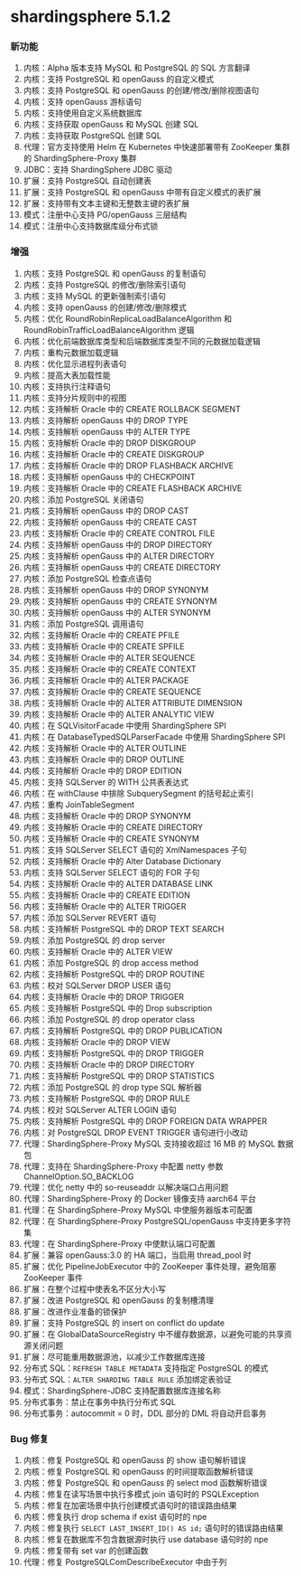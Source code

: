 # shardingsphere 5.1.2

### 新功能

1. 内核：Alpha 版本支持 MySQL 和 PostgreSQL 的 SQL 方言翻译
2. 内核：支持 PostgreSQL 和 openGauss 的自定义模式
3. 内核：支持 PostgreSQL 和 openGauss 的创建/修改/删除视图语句
4. 内核：支持 openGauss 游标语句
5. 内核：支持使用自定义系统数据库
6. 内核：支持获取 openGauss 和 MySQL 创建 SQL
7. 内核：支持获取 PostgreSQL 创建 SQL
8. 代理：官方支持使用 Helm 在 Kubernetes 中快速部署带有 ZooKeeper 集群的 ShardingSphere-Proxy 集群
9. JDBC：支持 ShardingSphere JDBC 驱动
10. 扩展：支持 PostgreSQL 自动创建表
11. 扩展：支持 PostgreSQL 和 openGauss 中带有自定义模式的表扩展
12. 扩展：支持带有文本主键和无整数主键的表扩展
13. 模式：注册中心支持 PG/openGauss 三层结构
14. 模式：注册中心支持数据库级分布式锁

### 增强

1. 内核：支持 PostgreSQL 和 openGauss 的复制语句
2. 内核：支持 PostgreSQL 的修改/删除索引语句
3. 内核：支持 MySQL 的更新强制索引语句
4. 内核：支持 openGauss 的创建/修改/删除模式
5. 内核：优化 RoundRobinReplicaLoadBalanceAlgorithm 和 RoundRobinTrafficLoadBalanceAlgorithm 逻辑
6. 内核：优化前端数据库类型和后端数据库类型不同的元数据加载逻辑
7. 内核：重构元数据加载逻辑
8. 内核：优化显示进程列表语句
9. 内核：提高大表加载性能
10. 内核：支持执行注释语句
11. 内核：支持分片规则中的视图
12. 内核：支持解析 Oracle 中的 CREATE ROLLBACK SEGMENT
13. 内核：支持解析 openGauss 中的 DROP TYPE
14. 内核：支持解析 openGauss 中的 ALTER TYPE
15. 内核：支持解析 Oracle 中的 DROP DISKGROUP
16. 内核：支持解析 Oracle 中的 CREATE DISKGROUP
17. 内核：支持解析 Oracle 中的 DROP FLASHBACK ARCHIVE
18. 内核：支持解析 openGauss 中的 CHECKPOINT
19. 内核：支持解析 Oracle 中的 CREATE FLASHBACK ARCHIVE
20. 内核：添加 PostgreSQL 关闭语句
21. 内核：支持解析 openGauss 中的 DROP CAST
22. 内核：支持解析 openGauss 中的 CREATE CAST
23. 内核：支持解析 Oracle 中的 CREATE CONTROL FILE
24. 内核：支持解析 openGauss 中的 DROP DIRECTORY
25. 内核：支持解析 openGauss 中的 ALTER DIRECTORY
26. 内核：支持解析 openGauss 中的 CREATE DIRECTORY
27. 内核：添加 PostgreSQL 检查点语句
28. 内核：支持解析 openGauss 中的 DROP SYNONYM
29. 内核：支持解析 openGauss 中的 CREATE SYNONYM
30. 内核：支持解析 openGauss 中的 ALTER SYNONYM
31. 内核：添加 PostgreSQL 调用语句
32. 内核：支持解析 Oracle 中的 CREATE PFILE
33. 内核：支持解析 Oracle 中的 CREATE SPFILE
34. 内核：支持解析 Oracle 中的 ALTER SEQUENCE
35. 内核：支持解析 Oracle 中的 CREATE CONTEXT
36. 内核：支持解析 Oracle 中的 ALTER PACKAGE
37. 内核：支持解析 Oracle 中的 CREATE SEQUENCE
38. 内核：支持解析 Oracle 中的 ALTER ATTRIBUTE DIMENSION
39. 内核：支持解析 Oracle 中的 ALTER ANALYTIC VIEW
40. 内核：在 SQLVisitorFacade 中使用 ShardingSphere SPI
41. 内核：在 DatabaseTypedSQLParserFacade 中使用 ShardingSphere SPI
42. 内核：支持解析 Oracle 中的 ALTER OUTLINE
43. 内核：支持解析 Oracle 中的 DROP OUTLINE
44. 内核：支持解析 Oracle 中的 DROP EDITION
45. 内核：支持 SQLServer 的 WITH 公共表表达式
46. 内核：在 withClause 中排除 SubquerySegment 的括号起止索引
47. 内核：重构 JoinTableSegment
48. 内核：支持解析 Oracle 中的 DROP SYNONYM
49. 内核：支持解析 Oracle 中的 CREATE DIRECTORY
50. 内核：支持解析 Oracle 中的 CREATE SYNONYM
51. 内核：支持 SQLServer SELECT 语句的 XmlNamespaces 子句
52. 内核：支持解析 Oracle 中的 Alter Database Dictionary
53. 内核：支持 SQLServer SELECT 语句的 FOR 子句
54. 内核：支持解析 Oracle 中的 ALTER DATABASE LINK
55. 内核：支持解析 Oracle 中的 CREATE EDITION
56. 内核：支持解析 Oracle 中的 ALTER TRIGGER
57. 内核：添加 SQLServer REVERT 语句
58. 内核：支持解析 PostgreSQL 中的 DROP TEXT SEARCH
59. 内核：添加 PostgreSQL 的 drop server
60. 内核：支持解析 Oracle 中的 ALTER VIEW
61. 内核：添加 PostgreSQL 的 drop access method
62. 内核：支持解析 PostgreSQL 中的 DROP ROUTINE
63. 内核：校对 SQLServer DROP USER 语句
64. 内核：支持解析 Oracle 中的 DROP TRIGGER
65. 内核：支持解析 PostgreSQL 中的 Drop subscription
66. 内核：添加 PostgreSQL 的 drop operator class
67. 内核：支持解析 PostgreSQL 中的 DROP PUBLICATION
68. 内核：支持解析 Oracle 中的 DROP VIEW
69. 内核：支持解析 PostgreSQL 中的 DROP TRIGGER
70. 内核：支持解析 Oracle 中的 DROP DIRECTORY
71. 内核：支持解析 PostgreSQL 中的 DROP STATISTICS
72. 内核：添加 PostgreSQL 的 drop type SQL 解析器
73. 内核：支持解析 PostgreSQL 中的 DROP RULE
74. 内核：校对 SQLServer ALTER LOGIN 语句
75. 内核：支持解析 PostgreSQL 中的 DROP FOREIGN DATA WRAPPER
76. 内核：对 PostgreSQL DROP EVENT TRIGGER 语句进行小改动
77. 代理：ShardingSphere-Proxy MySQL 支持接收超过 16 MB 的 MySQL 数据包
78. 代理：支持在 ShardingSphere-Proxy 中配置 netty 参数 ChannelOption.SO_BACKLOG
79. 代理：优化 netty 中的 so-reuseaddr 以解决端口占用问题
80. 代理：ShardingSphere-Proxy 的 Docker 镜像支持 aarch64 平台
81. 代理：在 ShardingSphere-Proxy MySQL 中使服务器版本可配置
82. 代理：在 ShardingSphere-Proxy PostgreSQL/openGauss 中支持更多字符集
83. 代理：在 ShardingSphere-Proxy 中使默认端口可配置
84. 扩展：兼容 openGauss:3.0 的 HA 端口，当启用 thread_pool 时
85. 扩展：优化 PipelineJobExecutor 中的 ZooKeeper 事件处理，避免阻塞 ZooKeeper 事件
86. 扩展：在整个过程中使表名不区分大小写
87. 扩展：改进 PostgreSQL 和 openGauss 的复制槽清理
88. 扩展：改进作业准备的锁保护
89. 扩展：支持 PostgreSQL 的 insert on conflict do update
90. 扩展：在 GlobalDataSourceRegistry 中不缓存数据源，以避免可能的共享资源关闭问题
91. 扩展：尽可能重用数据源池，以减少工作数据库连接
92. 分布式 SQL：`REFRESH TABLE METADATA` 支持指定 PostgreSQL 的模式
93. 分布式 SQL：`ALTER SHARDING TABLE RULE` 添加绑定表验证
94. 模式：ShardingSphere-JDBC 支持配置数据库连接名称
95. 分布式事务：禁止在事务中执行分布式 SQL
96. 分布式事务：autocommit = 0 时，DDL 部分的 DML 将自动开启事务

### Bug 修复

1. 内核：修复 PostgreSQL 和 openGauss 的 show 语句解析错误
2. 内核：修复 PostgreSQL 和 openGauss 的时间提取函数解析错误
3. 内核：修复 PostgreSQL 和 openGauss 的 select mod 函数解析错误
4. 内核：修复在读写场景中执行多模式 join 语句时的 PSQLException
5. 内核：修复在加密场景中执行创建模式语句时的错误路由结果
6. 内核：修复执行 drop schema if exist 语句时的 npe
7. 内核：修复执行 `SELECT LAST_INSERT_ID() AS id;` 语句时的错误路由结果
8. 内核：修复在数据库不包含数据源时执行 use database 语句时的 npe
9. 内核：修复带有 set var 的创建函数
10. 代理：修复 PostgreSQLComDescribeExecutor 中由于列